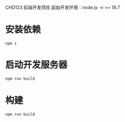 CHD123 前端开发项目
起始开发环境：node.js -v >= 18.7

# 安装依赖 
`npm i`

# 启动开发服务器
```sh
npm run build
```
# 构建
`npm run build`